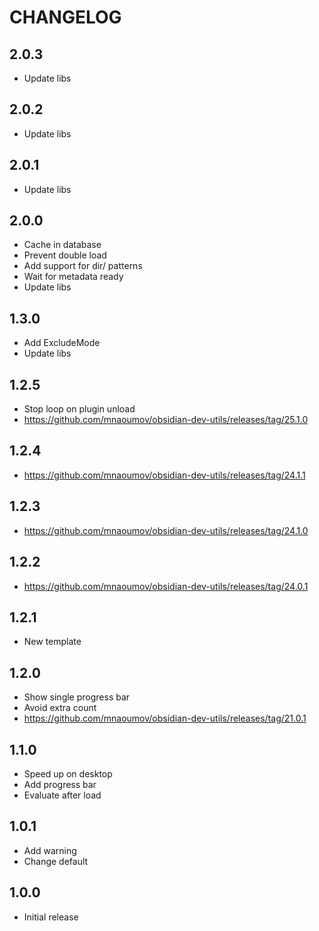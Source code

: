 # CHANGELOG

## 2.0.3

- Update libs

## 2.0.2

- Update libs

## 2.0.1

- Update libs

## 2.0.0

- Cache in database
- Prevent double load
- Add support for dir/ patterns
- Wait for metadata ready
- Update libs

## 1.3.0

- Add ExcludeMode
- Update libs

## 1.2.5

- Stop loop on plugin unload
- https://github.com/mnaoumov/obsidian-dev-utils/releases/tag/25.1.0

## 1.2.4

- https://github.com/mnaoumov/obsidian-dev-utils/releases/tag/24.1.1

## 1.2.3

- https://github.com/mnaoumov/obsidian-dev-utils/releases/tag/24.1.0

## 1.2.2

- https://github.com/mnaoumov/obsidian-dev-utils/releases/tag/24.0.1

## 1.2.1

- New template

## 1.2.0

- Show single progress bar
- Avoid extra count
- https://github.com/mnaoumov/obsidian-dev-utils/releases/tag/21.0.1

## 1.1.0

- Speed up on desktop
- Add progress bar
- Evaluate after load

## 1.0.1

- Add warning
- Change default

## 1.0.0

- Initial release
